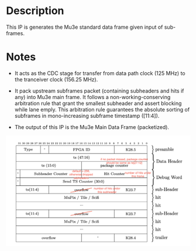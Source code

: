 # **Description**

This IP is generates the Mu3e standard data frame given input of sub-frames.

# **Notes**

* It acts as the CDC stage for transfer from data path clock (125 MHz) to the tranceiver clock (156.25 MHz). 

* It pack upstream subframes packet (containing subheaders and hits if any) into Mu3e main frame. It follows a non-working-conserving arbitration rule that grant the smallest subheader and assert blocking while lane emply. This arbitration rule guarantees the absolute sorting of subframes in mono-increasing subframe timestamp ([11:4]). 

* The output of this IP is the Mu3e Main Data Frame (packetized).

![Data Frame!](./frame_mod.png "Data Frame")
